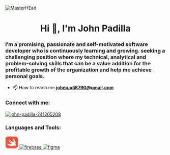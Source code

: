 ![MasterHEad](https://media-exp1.licdn.com/dms/image/C5616AQHrnsSrB6gt8w/profile-displaybackgroundimage-shrink_350_1400/0/1614356198379?e=1673481600&v=beta&t=mvVZGC5AVlZ1FkJWbNZxCCuQDHQMLPfU-QUxeQGlQCI)
<h1 align="center">Hi 👋, I'm John Padilla</h1>
<h3 align="left">I’m a promising, passionate and self-motivated software developer who is continuously learning and growing. seeking a challenging position where my technical, analytical and problem-solving skills that can be a value addition for the profitable growth of the organization and help me achieve personal goals.</h3>

- 📫 How to reach me **johnpadi8790@gmail.com**

<h3 align="left">Connect with me:</h3>
<p align="left">
<a href="https://linkedin.com/in/john-padilla-241205208" target="blank"><img align="center" src="https://raw.githubusercontent.com/rahuldkjain/github-profile-readme-generator/master/src/images/icons/Social/linked-in-alt.svg" alt="john-padilla-241205208" height="30" width="40" /></a>
</p>

<h3 align="left">Languages and Tools:</h3>
<p align="left"><a href="https://developer.apple.com/swift/" target="_blank" rel="noreferrer"> <img src="https://raw.githubusercontent.com/devicons/devicon/master/icons/swift/swift-original.svg" alt="swift" width="40" height="40"/> </a><a href="https://firebase.google.com/" target="_blank" rel="noreferrer"> <img src="https://www.vectorlogo.zone/logos/firebase/firebase-icon.svg" alt="firebase" width="40" height="40"/> </a> <a href="https://www.figma.com/" target="_blank" rel="noreferrer"> <img src="https://www.vectorlogo.zone/logos/figma/figma-icon.svg" alt="figma" width="40" height="40"/> </a>   </p>
